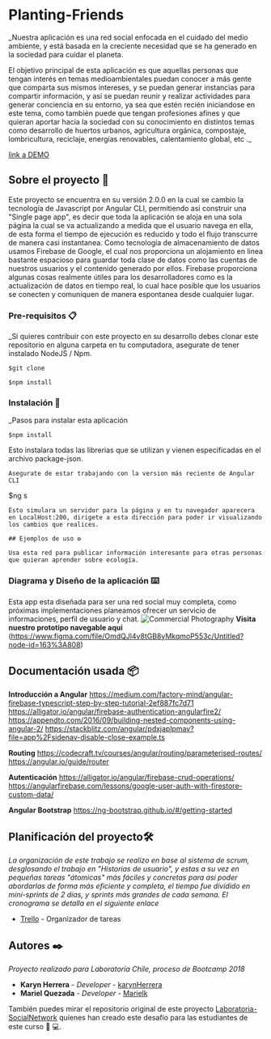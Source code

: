 # Planting-Friends

_Nuestra aplicación es una red social enfocada en el cuidado del medio ambiente, y está basada en la creciente necesidad que se ha generado en la sociedad para cuidar el planeta.

El objetivo principal de esta aplicación es que aquellas personas que tengan interés en temas medioambientales puedan conocer a más gente que comparta sus mismos intereses, y se puedan generar instancias para compartir información, y así se puedan reunir y realizar actividades para generar conciencia en su entorno, ya sea que estén recién iniciandose en este tema, como también puede que tengan profesiones afines y que quieran aportar hacia la sociedad con su conocimiento en distintos temas como desarrollo de huertos urbanos, agricultura orgánica, compostaje, lombricultura, reciclaje, energías renovables, calentamiento global, etc ._

[link a DEMO](https://www.npmjs.com/package/marielk-mdlinks)

## Sobre el proyecto 🚀

Este proyecto se encuentra en su versión 2.0.0 en la cual se cambio la tecnología de Javascript por Angular CLI, permitiendo asi construir una "Single page app", es decir que toda la aplicación se aloja en una sola página la cual se va actualizando a medida que el usuario navega en ella, de esta forma el tiempo de ejecución es reducido y todo el flujo transcurre de manera casi instantanea. 
Como tecnología de almacenamiento de datos usamos Firebase de Google, el cual nos proporciona un alojamiento en linea bastante espacioso para guardar toda clase de datos como las cuentas de nuestros usuarios y el contenido generado por ellos. Firebase proporciona algunas cosas realmente útiles para los desarrolladores como es la actualización de datos en tiempo real, lo cual hace posible que los usuarios se conecten y comuniquen de manera espontanea desde cualquier lugar. 

### Pre-requisitos 📋

_Si quieres contribuir con este proyecto en su desarrollo debes clonar este repositorio en alguna carpeta en tu computadora, asegurate de tener instalado NodeJS / Npm.  

```
$git clone 

$npm install

```

### Instalación 🔧

_Pasos para instalar esta aplicación

```
$npm install 
```
Esto instalara todas las librerias que se utilizan y vienen especificadas en el archivo package-json.

```
Asegurate de estar trabajando con la version más reciente de Angular CLI

```
$ng s
```
Esto simulara un servidor para la página y en tu navegador aparecera en LocalHost:200, dirigete a esta dirección para poder ir visualizando los cambios que realices.

## Ejemplos de uso ⚙️

Usa esta red para publicar información interesante para otras personas que quieran aprender sobre ecología.

```

### Diagrama y Diseño de la aplicación ⌨️

Esta app esta diseñada para ser una red social muy completa, como próximas implementaciones planeamos ofrecer un servicio de informaciones, perfil de usuario y chat.
<img src="./assets/img/esquema.png" alt="Commercial Photography">
**Visita nuestro prototipo navegable aqui**
(https://www.figma.com/file/OmdQJl4v8tGB8yMkqmoP553c/Untitled?node-id=163%3A808)


## Documentación usada 📦

**Introducción a Angular**
https://medium.com/factory-mind/angular-firebase-typescript-step-by-step-tutorial-2ef887fc7d71
https://alligator.io/angular/firebase-authentication-angularfire2/
https://appendto.com/2016/09/building-nested-components-using-angular-2/ 
https://stackblitz.com/angular/pdxjaplpmav?file=app%2Fsidenav-disable-close-example.ts

**Routing** 
https://codecraft.tv/courses/angular/routing/parameterised-routes/
https://angular.io/guide/router 

**Autenticación** 
https://alligator.io/angular/firebase-crud-operations/
https://angularfirebase.com/lessons/google-user-auth-with-firestore-custom-data/

**Angular Bootstrap**
https://ng-bootstrap.github.io/#/getting-started 


## Planificación del proyecto🛠️

_La organización de este trabajo se realizo en base al sistema de scrum, desglosando el trabajo en "Historias de usuario", y estas a su vez en pequeñas tareas "átomicas" más fáciles y concretas para asi poder abordarlas de forma más eficiente y completa, el tiempo fue dividido en mini-sprints de 2 días, y sprints más grandes de cada semana. El cronograma se detalla en el siguiente enlace_

* [Trello](https://trello.com/b/Fq3qj3Pv/rrss-angular) - Organizador de tareas

## Autores ✒️

_Proyecto realizado para Laboratoria Chile, proceso de Bootcamp 2018_
* **Karyn Herrera** - *Developer* - [karynHerrera](https://github.com/karynherrera)
* **Mariel Quezada** - *Developer* - [Marielk](https://github.com/Marielk)

También puedes mirar el repositorio original de este proyecto [Laboratoria-SocialNetwork](https://github.com/Laboratoria/scl-2018-05-bc-core-am-socialnetwork) quíenes han creado este desafío para las estudiantes de este curso 
:woman: :computer:. 
